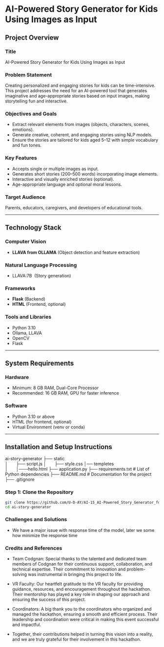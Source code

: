 # AI-Powered Story Generator for Kids Using Images as Input

## Project Overview

### Title

AI-Powered Story Generator for Kids Using Images as Input

### Problem Statement

Creating personalized and engaging stories for kids can be time-intensive. This project addresses the need for an AI-powered tool that generates imaginative and age-appropriate stories based on input images, making storytelling fun and interactive.

### Objectives and Goals

- Extract relevant elements from images (objects, characters, scenes, emotions).
- Generate creative, coherent, and engaging stories using NLP models.
- Ensure the stories are tailored for kids aged 5–12 with simple vocabulary and fun tones.

### Key Features

- Accepts single or multiple images as input.
- Generates short stories (200–500 words) incorporating image elements.
- Interactive and visually enriched stories (optional).
- Age-appropriate language and optional moral lessons.

### Target Audience

Parents, educators, caregivers, and developers of educational tools.

---

## Technology Stack

### Computer Vision

- **LLAVA from OLLAMA** (Object detection and feature extraction)

### Natural Language Processing

- LLAVA:7B  (Story generation)

### Frameworks

- **Flask** (Backend)
- **HTML** (Frontend, optional)

### Tools and Libraries

- Python 3.10
- Ollama, LLAVA
- OpenCV
- Flask

---

## System Requirements

### Hardware

- Minimum: 8 GB RAM, Dual-Core Processor
- Recommended: 16 GB RAM, GPU for faster inference

### Software

- Python 3.10 or above
- HTML (for frontend, optional)
- Virtual Environment (venv or conda)

---

## Installation and Setup Instructions
ai-story-generator
├── static\
│       ├── script.js
│       ├── style.css
│── templetes\
│       │───hello.html
├── application.py
├── requirements.txt        # List of Python dependencies
├── README.md               # Documentation for the project
├── .gitignore   

### Step 1: Clone the Repository

```bash
git clone https://github.com/U-D-AY/AI-15_AI-Powered_Story_Generator_for_Kids_Using_Imges_As_Input
cd ai-story-generator
```
### Challenges and Solutions 
- We have a major issue with response time of the model, later we some how minimize the response time
### Credits and References 

- Team Codgnan: Special thanks to the talented and dedicated team members of Codgnan for their continuous support, collaboration, and technical expertise. Their commitment to innovation and problem-solving was instrumental in bringing this project to life.

- VR Faculty: Our heartfelt gratitude to the VR faculty for providing guidance, resources, and encouragement throughout the hackathon. Their mentorship has played a key role in shaping our approach and ensuring the success of this project.

- Coordinators: A big thank you to the coordinators who organized and managed the hackathon, ensuring a smooth and efficient process. Their leadership and coordination were critical in making this event successful and impactful.

- Together, their contributions helped in turning this vision into a reality, and we are truly grateful for their involvement in this hackathon.
